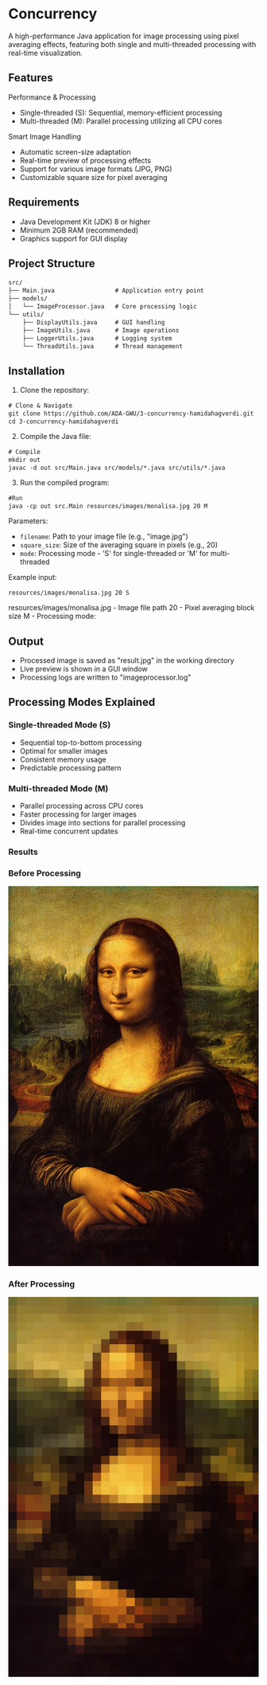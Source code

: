 # Concurrency
A high-performance Java application for image processing using pixel averaging effects, featuring both single and multi-threaded processing with real-time visualization.

## Features

Performance & Processing
- Single-threaded (S): Sequential, memory-efficient processing
- Multi-threaded (M): Parallel processing utilizing all CPU cores

Smart Image Handling
- Automatic screen-size adaptation
- Real-time preview of processing effects
- Support for various image formats (JPG, PNG)
- Customizable square size for pixel averaging

## Requirements

- Java Development Kit (JDK) 8 or higher
- Minimum 2GB RAM (recommended)
- Graphics support for GUI display

## Project Structure
```
src/
├── Main.java                 # Application entry point
├── models/
│   └── ImageProcessor.java   # Core processing logic
└── utils/
    ├── DisplayUtils.java     # GUI handling
    ├── ImageUtils.java       # Image operations
    ├── LoggerUtils.java      # Logging system
    └── ThreadUtils.java      # Thread management
```
## Installation

1. Clone the repository:
```
# Clone & Navigate
git clone https://github.com/ADA-GWU/3-concurrency-hamidahagverdi.git
cd 3-concurrency-hamidahagverdi
```
2. Compile the Java file:
```
# Compile
mkdir out
javac -d out src/Main.java src/models/*.java src/utils/*.java
```
3. Run the compiled program:
```
#Run
java -cp out src.Main resources/images/monalisa.jpg 20 M
```

Parameters:
- `filename`: Path to your image file (e.g., "image.jpg")
- `square_size`: Size of the averaging square in pixels (e.g., 20)
- `mode`: Processing mode - 'S' for single-threaded or 'M' for multi-threaded

Example input:
```
resources/images/monalisa.jpg 20 S
```
resources/images/monalisa.jpg - Image file path
20 - Pixel averaging block size
M - Processing mode:

## Output

- Processed image is saved as "result.jpg" in the working directory
- Live preview is shown in a GUI window
- Processing logs are written to "imageprocessor.log"

## Processing Modes Explained

### Single-threaded Mode (S)
- Sequential top-to-bottom processing
- Optimal for smaller images
- Consistent memory usage
- Predictable processing pattern

### Multi-threaded Mode (M)
- Parallel processing across CPU cores
- Faster processing for larger images
- Divides image into sections for parallel processing
- Real-time concurrent updates

### Results

### Before Processing
![Original Image](resources/images/monalisa.jpg)

### After Processing
![Processing Result](result.jpg)

